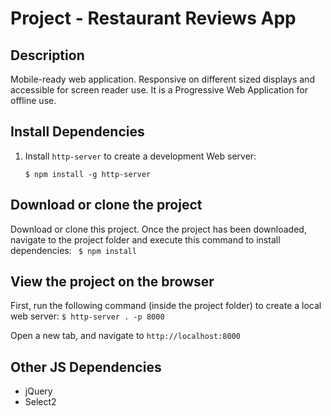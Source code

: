 # Project - Restaurant Reviews App

## Description
Mobile-ready web application. Responsive on different sized displays and accessible for screen reader use. It is a Progressive Web Application for offline use.

## Install Dependencies

1. Install `http-server` to create a development Web server:

	`$ npm install -g http-server`	

## Download or clone the project

Download or clone this project.
Once the project has been downloaded, navigate to the project folder and execute this command to install dependencies:
	` $ npm install`

## View the project on the browser

First, run the following command (inside the project folder) to create a local web server:
`$ http-server . -p 8000`

Open a new tab, and navigate to `http://localhost:8000`


## Other JS Dependencies
* jQuery
* Select2
